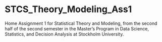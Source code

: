 # STCS_Theory_Modeling_Ass1
Home Assignment 1 for Statistical Theory and Modeling, from the second half of the second semester in the Master’s Program in Data Science, Statistics, and Decision Analysis at Stockholm University.
